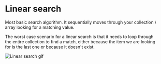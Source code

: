 # Linear search

Most basic search algorithm.
It sequentially moves through your collection / array looking for a matching value.

The worst case scenario for a linear search is
that it needs to loop through the entire collection to find a match, either because the item we are looking for is the last one or because it doesn't exist.

![Linear search gif](https://www.tutorialspoint.com/data_structures_algorithms/images/linear_search.gif)


